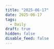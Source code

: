 ```yaml
---
title: "2025-06-17"
date: 2025-06-17
tags:
  - Daily
draft: true
hidden: false
disable_feed: false
---
```



